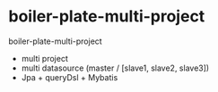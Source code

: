# boiler-plate-multi-project
boiler-plate-multi-project

- multi project
- multi datasource (master / [slave1, slave2, slave3])
- Jpa + queryDsl + Mybatis